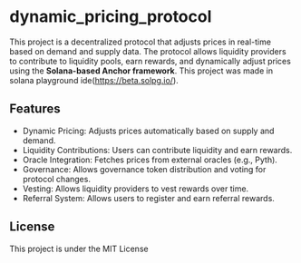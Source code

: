 # dynamic_pricing_protocol

This project is a decentralized protocol that adjusts prices in real-time based on demand and supply data. The protocol allows liquidity providers to contribute to liquidity pools, earn rewards, and dynamically adjust prices using the **Solana-based Anchor framework**. This project was made in solana playground ide(https://beta.solpg.io/). 

## Features
- Dynamic Pricing: Adjusts prices automatically based on supply and demand.
- Liquidity Contributions: Users can contribute liquidity and earn rewards.
- Oracle Integration: Fetches prices from external oracles (e.g., Pyth).
- Governance: Allows governance token distribution and voting for protocol changes.
- Vesting: Allows liquidity providers to vest rewards over time.
- Referral System: Allows users to register and earn referral rewards.


## License 
This project is under the MIT License 








